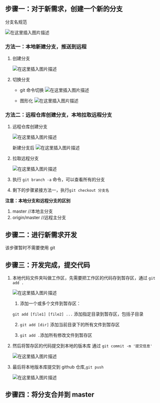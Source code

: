 ## 步骤一：对于新需求，创建一个新的分支

分支名规范

![在这里插入图片描述](https://img-blog.csdnimg.cn/ab23a71ad9014cdc8a86aab2e966e259.png)

### 方法一：本地新建分支，推送到远程

1. 创建分支

   ![在这里插入图片描述](https://img-blog.csdnimg.cn/9d965ae85a1440afa166d56ab2f0440e.png)

2. 切换分支

   - git 命令切换
     ![在这里插入图片描述](https://img-blog.csdnimg.cn/5469ea8ecdc243ceaf83643f92a55e87.png)

   - 图形化
     ![在这里插入图片描述](https://img-blog.csdnimg.cn/ed93c6c3eae74d99a887b0f139df28b3.png)

### 方法二：远程仓库创建分支，本地拉取远程分支

1. 远程仓库创建分支

   ![在这里插入图片描述](https://img-blog.csdnimg.cn/c051bbb7ce604271b7bbacd0d65dd677.png)

   新建分支后
   ![在这里插入图片描述](https://img-blog.csdnimg.cn/b7beeabf118d48029c8f2399097c5ef1.png)

2. 拉取远程分支

   ![在这里插入图片描述](https://img-blog.csdnimg.cn/3a84a68f6344406d9184ed153cc1404e.png)

3. 执行 `git branch -a` 命令，可以查看所有的分支

4. 剩下的步骤紧接方法一，执行`git checkout 分支名`

**注意：本地分支和远程分支的区别**

1. master //本地主分支
2. origin/master //远程主分支

## 步骤二：进行新需求开发

该步骤暂时不需要使用 git

## 步骤三：开发完成，提交代码

1. 本地代码文件夹叫做工作区，先需要把工作区的代码存到暂存区，通过 `git add .`

   ![在这里插入图片描述](https://img-blog.csdnimg.cn/8eea781f52c74568b36449ef8ae4a8f4.png)

   1. 添加一个或多个文件到暂存区：

   `git add [file1] [file2] ...` 添加指定目录到暂存区，包括子目录

   2. `git add [dir]` 添加当前目录下的所有文件到暂存区

   3. `git add .`添加所有修改文件到暂存区

2. 然后将暂存区的代码提交到本地的版本库 通过 `git commit -m '提交信息'`

   ![在这里插入图片描述](https://img-blog.csdnimg.cn/30ee24e6236a4feea9ef8b78931a44ad.png)

3. 最后将本地版本库提交到 github 仓库,`git push`

   ![在这里插入图片描述](https://img-blog.csdnimg.cn/8eea781f52c74568b36449ef8ae4a8f4.png)

## 步骤四：将分支合并到 master
